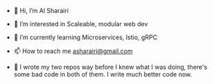 - 👋 Hi, I’m Al Sharairi
- 👀 I’m interested in Scaleable, modular web dev
- 🌱 I’m currently learning Microservices, Istio, gRPC
- 📫 How to reach me asharairi@gmail.com


- 🙈 I wrote my two repos way before I knew what I was doing, there's some bad code in both of them. I write much better code now.

<!---
alshar/alshar is a ✨ special ✨ repository because its `README.md` (this file) appears on your GitHub profile.
You can click the Preview link to take a look at your changes.
--->
